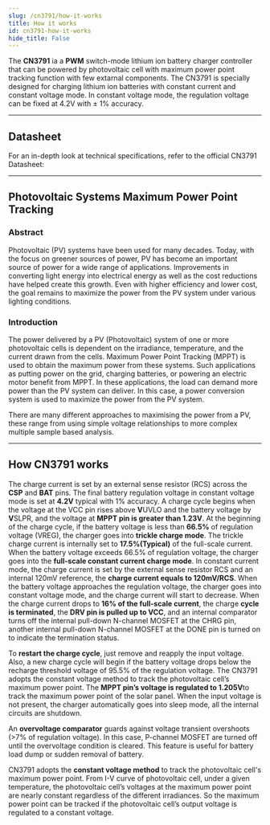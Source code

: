 ```yaml
---
slug: /cn3791/how-it-works 
title: How it works
id: cn3791-how-it-works 
hide_title: False
---  
```


The **CN3791** ia a **PWM** switch-mode lithium ion battery charger controller that can be powered by photovoltaic cell with maximum power point tracking function with few extarnal components. The CN3791 is specially designed for charging lithium ion batteries with constant current and constant voltage mode. In constant voltage mode, the regulation voltage can be fixed at 4.2V with ± 1% accuracy.

<CenteredImage src="/img/cn3791/cn3791_highlighted.png" alt="CN3791 on board" caption="CN3791 on board" width="500px" />

---

## Datasheet
For an in-depth look at technical specifications, refer to the official CN3791 Datasheet:

<QuickLink  
  title="CN3791 Datasheet"  
  description="Detailed technical documentation for the CN3791"  
  url="https://www.alldatasheet.com/datasheet-pdf/pdf/1132685/CONSONANCE/CN3791.html"  
/>

---

## Photovoltaic Systems Maximum Power Point Tracking

### Abstract

Photovoltaic (PV) systems have been used for many decades. Today, with the focus on greener sources
of power, PV has become an important source of power for a wide range of applications. Improvements in
converting light energy into electrical energy as well as the cost reductions have helped create this growth.
Even with higher efficiency and lower cost, the goal remains to maximize the power from the PV system
under various lighting conditions.


### Introduction

The power delivered by a PV (Photovoltaic) system of one or more photovoltaic cells is dependent on the irradiance,
temperature, and the current drawn from the cells. Maximum Power Point Tracking (MPPT) is used to
obtain the maximum power from these systems. Such applications as putting power on the grid, charging
batteries, or powering an electric motor benefit from MPPT. In these applications, the load can demand
more power than the PV system can deliver. In this case, a power conversion system is used to maximize
the power from the PV system.

There are many different approaches to maximising the power from a PV, these range from using simple voltage relationships to more complex multiple sample based analysis.

---

## How CN3791 works

The charge current is set by an external sense resistor (RCS) across the **CSP** and **BAT** pins. The final battery regulation voltage in constant voltage mode is set at **4.2V** typical with 1% accuracy. A charge cycle begins when the voltage at the VCC pin rises above **V**UVLO and the battery voltage by **V**SLPR, and the voltage at **MPPT pin is greater than 1.23V**. At the beginning of the charge cycle, if the battery voltage is less than **66.5%** of regulation voltage (VREG), the charger goes into **trickle charge mode**. The trickle charge current is internally set to **17.5%(Typical)** of the full-scale current. When the battery voltage exceeds 66.5% of regulation voltage, the charger goes into the **full-scale constant current charge mode**. In constant current mode, the charge current is set by the external sense resistor RCS and an internal 120mV reference, the **charge current equals to 120mV/RCS**. When the battery voltage approaches the regulation voltage, the charger goes into constant voltage mode, and the charge current will start to decrease. When the charge current drops to **16% of the full-scale current**, the charge **cycle is terminated**, the **DRV pin is pulled up to VCC**, and an internal comparator turns off the internal pull-down N-channel MOSFET at the CHRG pin, another internal pull-down N-channel MOSFET at the DONE pin is turned on to indicate the termination status. 

To **restart the charge cycle**, just remove and reapply the input voltage. Also, a new charge cycle will begin if the battery voltage drops below the recharge threshold voltage of 95.5% of the regulation voltage. The CN3791 adopts the constant voltage method to track the photovoltaic cell’s maximum power point. The **MPPT pin’s voltage is regulated to 1.205V**to track the maximum power point of the solar panel. When the input voltage is not present, the charger automatically goes into sleep mode, all the internal circuits are shutdown.

An **overvoltage comparator** guards against voltage transient overshoots (>7% of regulation voltage). In this case, P-channel MOSFET are turned off until the overvoltage condition is cleared. This feature is useful for battery load dump or sudden removal of battery. 

<CenteredImage src="/img/cn3791/charging_graph.png" alt="charging graph" caption="The Charging Profile" width="600px" />

CN3791 adopts the **constant voltage method** to track the photovoltaic cell's maximum power point. From I-V
curve of photovoltaic cell, under a given temperature, the photovoltaic cell’s voltages at the maximum power
point are nearly constant regardless of the different irradiances. So the maximum power point can be tracked if
the photovoltaic cell’s output voltage is regulated to a constant voltage. 